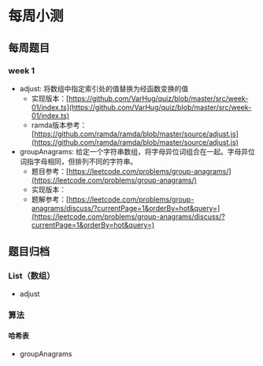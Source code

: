 # 每周小测

## 每周题目

### week 1
* adjust: 将数组中指定索引处的值替换为经函数变换的值
  * 实现版本：[https://github.com/VarHug/quiz/blob/master/src/week-01/index.ts](https://github.com/VarHug/quiz/blob/master/src/week-01/index.ts)
  * ramda版本参考：[https://github.com/ramda/ramda/blob/master/source/adjust.js](https://github.com/ramda/ramda/blob/master/source/adjust.js)
* groupAnagrams: 给定一个字符串数组，将字母异位词组合在一起。字母异位词指字母相同，但排列不同的字符串。
  * 题目参考：[https://leetcode.com/problems/group-anagrams/](https://leetcode.com/problems/group-anagrams/)
  * 实现版本：[]()
  * 题解参考：[https://leetcode.com/problems/group-anagrams/discuss/?currentPage=1&orderBy=hot&query=](https://leetcode.com/problems/group-anagrams/discuss/?currentPage=1&orderBy=hot&query=)
## 题目归档

### List（数组）
* adjust

### 算法

#### 哈希表
* groupAnagrams
